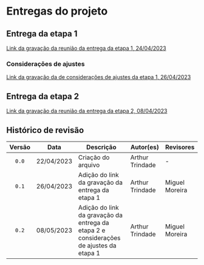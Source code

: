 # Entregas do projeto

## Entrega da etapa 1
[Link da gravação da reunião da entrega da etapa 1, 24/04/2023](https://youtu.be/HTT_8Qk3hh0)

### Considerações de ajustes
[Link da gravação da de considerações de ajustes da etapa 1, 26/04/2023](https://youtu.be/HTT_8Qk3hh0)

## Entrega da etapa 2
[Link da gravação da reunião da entrega da etapa 2, 08/04/2023](https://youtu.be/cDigvhGNjwE)

## Histórico de revisão
| Versão     | Data        | Descrição            | Autor(es)                          | Revisores  |
| :--------: | :---------: | -------------------- | ---------------------------------- | ---------- |
| `0.0`      |  22/04/2023 | Criação do arquivo   | Arthur Trindade           | -          |
| `0.1`      |  26/04/2023 | Adição do link da gravação da entrega da etapa 1 | Arthur Trindade | Miguel Moreira |
| `0.2`      |  08/05/2023 | Adição do link da gravação da entrega da etapa 2 e considerações de ajustes da etapa 1 | Arthur Trindade | Miguel Moreira |